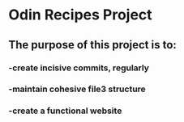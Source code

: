 # Odin Recipes Project
## The purpose of this project is to:
###    -create incisive commits, regularly
###    -maintain cohesive file3 structure
###    -create a functional website
    
